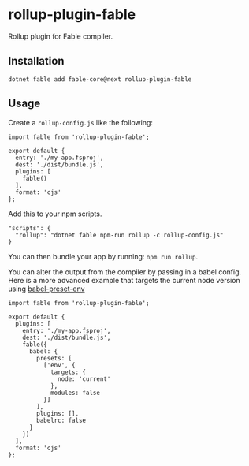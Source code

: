 # rollup-plugin-fable

Rollup plugin for Fable compiler.

## Installation

```dotnet fable add fable-core@next rollup-plugin-fable```

## Usage

Create a `rollup-config.js` like the following:

```
import fable from 'rollup-plugin-fable';

export default {
  entry: './my-app.fsproj',
  dest: './dist/bundle.js',
  plugins: [
    fable()
  ],
  format: 'cjs'
};
```

Add this to your npm scripts.

```
"scripts": {
  "rollup": "dotnet fable npm-run rollup -c rollup-config.js"
}
```

You can then bundle your app by running: `npm run rollup`.

You can alter the output from the compiler by passing in a babel config. Here is a more advanced example that targets the current node version using [babel-preset-env](https://github.com/babel/babel-preset-env)

```
import fable from 'rollup-plugin-fable';

export default {
  plugins: [
    entry: './my-app.fsproj',
    dest: './dist/bundle.js',
    fable({
      babel: {
        presets: [
          ['env', { 
            targets: { 
              node: 'current' 
            }, 
            modules: false 
          }]
        ],
        plugins: [],
        babelrc: false
      }
    })
  ],
  format: 'cjs'
};

```
